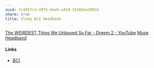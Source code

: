 ```yaml
---
uuid: 7cd45fcd-49f5-4eeb-a410-15102ee28832
share: true
title: Sleep BCI Headbank
---
```

[The WEIRDEST Thing We Unboxed So Far - Dreem 2 - YouTube](https://www.youtube.com/watch?v=ljB0gqJo5vg&list=PLaV6UJeBAG07fL7HKChPHd9KctxlTg2x0&index=21&t=11s)
[Muse Headband](/d20e1fb4-ae2c-4d07-a40d-f30810447a3d)


#### Links

* [BCI](/2c29ee3b-adf2-40de-8911-c01cf9b18a45)